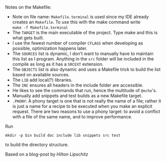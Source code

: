 Notes on the Makefile:  
* Note on file name: `Makefile.terminal` is used since my IDE already creates an `Makefile`.  To use this with the make command write  
`make -f Makefile.terminal`
* The `TARGET` is the main executable of the project.
Type make and this is what gets built.
* I use the fewest number of compiler `CFLAGS` when developing as possible,
optimization happens later.
* The `SOURCES` list is dynamic, I don’t want to manually have to maintain this list as I program. Anything in the `src` folder will be included in the compile as long as it has a `SRCEXT` extension.
* The `OBJECTS` list is also dynamic and uses a Makefile trick to build the
list based on available sources.
* The `LIB` add local(?) libraries.
* The `INC` ensures all headers in the include folder are accessible.
* He likes to see the commands that run, hence the multitude of `@echo`'s.
* Manually add snippets and test builds as a new Makefile target.
* `.PHONY`: A phony target is one that is not really the name of a file; rather it is just a name for a recipe to be executed when you make an explicit request. There are two reasons to use a phony target: to avoid a conflict with a file of the same name, and to improve performance.

Run
```
mkdir -p bin build doc include lib snippets src test
```
to build the directory structure.

Based on a blog-post by *Hilton Lipschitz*
